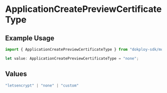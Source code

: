 # ApplicationCreatePreviewCertificateType

## Example Usage

```typescript
import { ApplicationCreatePreviewCertificateType } from "dokploy-sdk/models/operations";

let value: ApplicationCreatePreviewCertificateType = "none";
```

## Values

```typescript
"letsencrypt" | "none" | "custom"
```